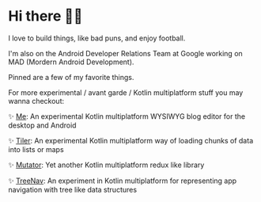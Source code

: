# Hi there 👋🏿
I love to build things, like bad puns, and enjoy football. 

I'm also on the Android Developer Relations Team at Google working on MAD (Mordern Android Development).

Pinned are a few of my favorite things.

For more experimental / avant garde / Kotlin multiplatform stuff you may wanna checkout:

✨ [Me](https://github.com/tunjid/me): An experimental Kotlin multiplatform WYSIWYG blog editor for the desktop and Android

✨ [Tiler](https://github.com/tunjid/Tiler): An experimental Kotlin multiplatform way of loading chunks of data into lists or maps

✨ [Mutator](https://github.com/tunjid/Mutator): Yet another Kotlin multiplatform redux like library

✨ [TreeNav](https://github.com/tunjid/treeNav): An experiment in Kotlin multiplatform for representing app navigation with tree like data structures


<!--
**tunjid/tunjid** is a ✨ _special_ ✨ repository because its `README.md` (this file) appears on your GitHub profile.

Here are some ideas to get you started:

- 🔭 I’m currently working on ...
- 🌱 I’m currently learning ...
- 👯 I’m looking to collaborate on ...
- 🤔 I’m looking for help with ...
- 💬 Ask me about ...
- 📫 How to reach me: ...
- 😄 Pronouns: ...
- ⚡ Fun fact: ...
-->

